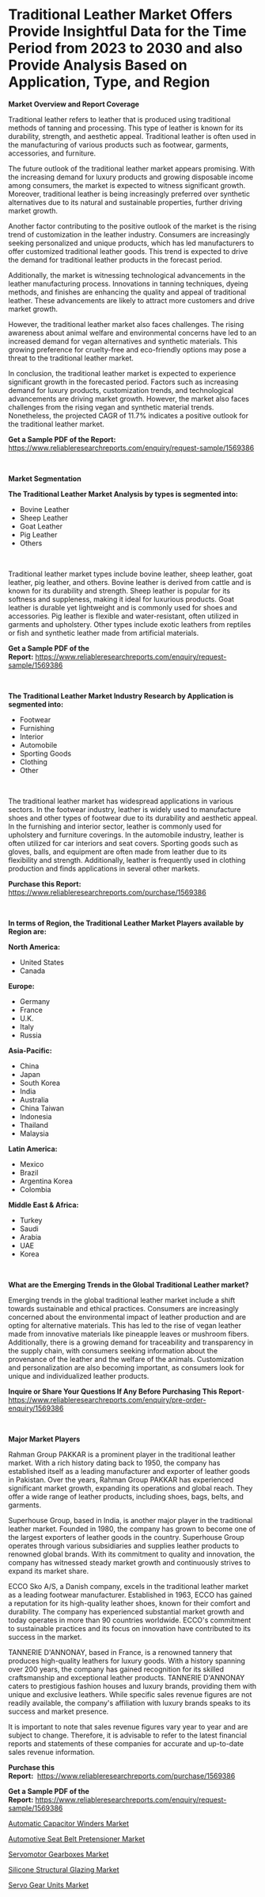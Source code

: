 <p><h1>Traditional Leather Market Offers Provide Insightful Data for the Time Period from 2023 to 2030 and also Provide Analysis Based on Application, Type, and Region</h1></p><p><strong>Market Overview and Report Coverage</strong></p>
<p><p>Traditional leather refers to leather that is produced using traditional methods of tanning and processing. This type of leather is known for its durability, strength, and aesthetic appeal. Traditional leather is often used in the manufacturing of various products such as footwear, garments, accessories, and furniture.</p><p>The future outlook of the traditional leather market appears promising. With the increasing demand for luxury products and growing disposable income among consumers, the market is expected to witness significant growth. Moreover, traditional leather is being increasingly preferred over synthetic alternatives due to its natural and sustainable properties, further driving market growth.</p><p>Another factor contributing to the positive outlook of the market is the rising trend of customization in the leather industry. Consumers are increasingly seeking personalized and unique products, which has led manufacturers to offer customized traditional leather goods. This trend is expected to drive the demand for traditional leather products in the forecast period.</p><p>Additionally, the market is witnessing technological advancements in the leather manufacturing process. Innovations in tanning techniques, dyeing methods, and finishes are enhancing the quality and appeal of traditional leather. These advancements are likely to attract more customers and drive market growth.</p><p>However, the traditional leather market also faces challenges. The rising awareness about animal welfare and environmental concerns have led to an increased demand for vegan alternatives and synthetic materials. This growing preference for cruelty-free and eco-friendly options may pose a threat to the traditional leather market.</p><p>In conclusion, the traditional leather market is expected to experience significant growth in the forecasted period. Factors such as increasing demand for luxury products, customization trends, and technological advancements are driving market growth. However, the market also faces challenges from the rising vegan and synthetic material trends. Nonetheless, the projected CAGR of 11.7% indicates a positive outlook for the traditional leather market.</p></p>
<p><strong>Get a Sample PDF of the Report:</strong> <a href="https://www.reliableresearchreports.com/enquiry/request-sample/1569386">https://www.reliableresearchreports.com/enquiry/request-sample/1569386</a></p>
<p>&nbsp;</p>
<p><strong>Market Segmentation</strong></p>
<p><strong>The Traditional Leather Market Analysis by types is segmented into:</strong></p>
<p><ul><li>Bovine Leather</li><li>Sheep Leather</li><li>Goat Leather</li><li>Pig Leather</li><li>Others</li></ul></p>
<p>&nbsp;</p>
<p><p>Traditional leather market types include bovine leather, sheep leather, goat leather, pig leather, and others. Bovine leather is derived from cattle and is known for its durability and strength. Sheep leather is popular for its softness and suppleness, making it ideal for luxurious products. Goat leather is durable yet lightweight and is commonly used for shoes and accessories. Pig leather is flexible and water-resistant, often utilized in garments and upholstery. Other types include exotic leathers from reptiles or fish and synthetic leather made from artificial materials.</p></p>
<p><strong>Get a Sample PDF of the Report:</strong>&nbsp;<a href="https://www.reliableresearchreports.com/enquiry/request-sample/1569386">https://www.reliableresearchreports.com/enquiry/request-sample/1569386</a></p>
<p>&nbsp;</p>
<p><strong>The Traditional Leather Market Industry Research by Application is segmented into:</strong></p>
<p><ul><li>Footwear</li><li>Furnishing</li><li>Interior</li><li>Automobile</li><li>Sporting Goods</li><li>Clothing</li><li>Other</li></ul></p>
<p>&nbsp;</p>
<p><p>The traditional leather market has widespread applications in various sectors. In the footwear industry, leather is widely used to manufacture shoes and other types of footwear due to its durability and aesthetic appeal. In the furnishing and interior sector, leather is commonly used for upholstery and furniture coverings. In the automobile industry, leather is often utilized for car interiors and seat covers. Sporting goods such as gloves, balls, and equipment are often made from leather due to its flexibility and strength. Additionally, leather is frequently used in clothing production and finds applications in several other markets.</p></p>
<p><strong>Purchase this Report:</strong>&nbsp; <a href="https://www.reliableresearchreports.com/purchase/1569386">https://www.reliableresearchreports.com/purchase/1569386</a></p>
<p>&nbsp;</p>
<p><strong>In terms of Region, the Traditional Leather Market Players available by Region are:</strong></p>
<p>
    <p> <strong> North America: </strong>
        <ul>
            <li>United States</li>
            <li>Canada</li>
        </ul>
        </p> 
    <p> <strong> Europe: </strong>
        <ul>
            <li>Germany</li>
            <li>France</li>
            <li>U.K.</li>
            <li>Italy</li>
            <li>Russia</li>
        </ul>
        </p> 
    <p> <strong> Asia-Pacific: </strong>
        <ul>
            <li>China</li>
            <li>Japan</li>
            <li>South Korea</li>
            <li>India</li>
            <li>Australia</li>
            <li>China Taiwan</li>
            <li>Indonesia</li>
            <li>Thailand</li>
            <li>Malaysia</li>
        </ul>
        </p> 
    <p> <strong> Latin America: </strong>
        <ul>
            <li>Mexico</li>
            <li>Brazil</li>
            <li>Argentina Korea</li>
            <li>Colombia</li>
        </ul>
        </p> 
    <p> <strong> Middle East & Africa: </strong>
        <ul>
            <li>Turkey</li>
            <li>Saudi</li>
            <li>Arabia</li>
            <li>UAE</li>
            <li>Korea</li>
        </ul>
    </p>
    </p>
<p>&nbsp;</p>
<p><strong>What are the Emerging Trends in the Global Traditional Leather market?</strong></p>
<p><p>Emerging trends in the global traditional leather market include a shift towards sustainable and ethical practices. Consumers are increasingly concerned about the environmental impact of leather production and are opting for alternative materials. This has led to the rise of vegan leather made from innovative materials like pineapple leaves or mushroom fibers. Additionally, there is a growing demand for traceability and transparency in the supply chain, with consumers seeking information about the provenance of the leather and the welfare of the animals. Customization and personalization are also becoming important, as consumers look for unique and individualized leather products.</p></p>
<p><strong>Inquire or Share Your Questions If Any Before Purchasing This Report</strong>- <a href="https://www.reliableresearchreports.com/enquiry/pre-order-enquiry/1569386">https://www.reliableresearchreports.com/enquiry/pre-order-enquiry/1569386</a></p>
<p>&nbsp;</p>
<p><strong>Major Market Players</strong></p>
<p><p>Rahman Group PAKKAR is a prominent player in the traditional leather market. With a rich history dating back to 1950, the company has established itself as a leading manufacturer and exporter of leather goods in Pakistan. Over the years, Rahman Group PAKKAR has experienced significant market growth, expanding its operations and global reach. They offer a wide range of leather products, including shoes, bags, belts, and garments.</p><p>Superhouse Group, based in India, is another major player in the traditional leather market. Founded in 1980, the company has grown to become one of the largest exporters of leather goods in the country. Superhouse Group operates through various subsidiaries and supplies leather products to renowned global brands. With its commitment to quality and innovation, the company has witnessed steady market growth and continuously strives to expand its market share.</p><p>ECCO Sko A/S, a Danish company, excels in the traditional leather market as a leading footwear manufacturer. Established in 1963, ECCO has gained a reputation for its high-quality leather shoes, known for their comfort and durability. The company has experienced substantial market growth and today operates in more than 90 countries worldwide. ECCO's commitment to sustainable practices and its focus on innovation have contributed to its success in the market.</p><p>TANNERIE D'ANNONAY, based in France, is a renowned tannery that produces high-quality leathers for luxury goods. With a history spanning over 200 years, the company has gained recognition for its skilled craftsmanship and exceptional leather products. TANNERIE D'ANNONAY caters to prestigious fashion houses and luxury brands, providing them with unique and exclusive leathers. While specific sales revenue figures are not readily available, the company's affiliation with luxury brands speaks to its success and market presence.</p><p>It is important to note that sales revenue figures vary year to year and are subject to change. Therefore, it is advisable to refer to the latest financial reports and statements of these companies for accurate and up-to-date sales revenue information.</p></p>
<p><strong>Purchase this Report:</strong>&nbsp;&nbsp;<a href="https://www.reliableresearchreports.com/purchase/1569386">https://www.reliableresearchreports.com/purchase/1569386</a></p>
<p></p>
<p><strong>Get a Sample PDF of the Report:</strong>&nbsp;<a href="https://www.reliableresearchreports.com/enquiry/request-sample/1569386">https://www.reliableresearchreports.com/enquiry/request-sample/1569386</a></p>
<p><p><a href="https://www.linkedin.com/pulse/automatic-capacitor-winders-market-challenges-opportunities/">Automatic Capacitor Winders Market</a></p><p><a href="https://medium.com/@mariablack1944/automotive-seat-belt-pretensioner-market-insights-into-market-cagr-market-trends-and-growth-db8c6a3a5b77">Automotive Seat Belt Pretensioner Market</a></p><p><a href="https://www.linkedin.com/pulse/decoding-servomotor-gearboxes-market-deep-dive-latest/">Servomotor Gearboxes Market</a></p><p><a href="https://medium.com/@rebeccabower1903/silicone-structural-glazing-market-report-reveals-the-latest-trends-and-growth-opportunities-of-644f51331955">Silicone Structural Glazing Market</a></p><p><a href="https://www.linkedin.com/pulse/servo-gear-units-market-challenges-opportunities/">Servo Gear Units Market</a></p></p>